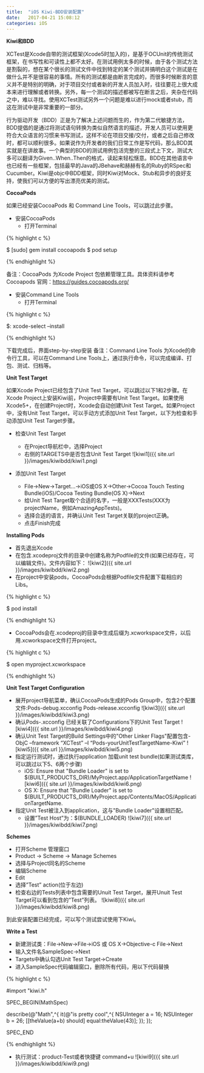 ```yaml
---
title:  "iOS Kiwi-BDD安装配置"
date:   2017-04-21 15:08:12
categories: iOS
---
```

**Kiwi和BDD**

XCTest是Xcode自带的测试框架(Xcode5时加入的)，是基于OCUnit的传统测试框架，在书写性和可读性上都不太好。在测试用例太多的时候，由于各个测试方法是割裂的，想在某个很长的测试文件中找到特定的某个测试并搞明白这个测试是在做什么并不是很容易的事情。所有的测试都是由断言完成的，而很多时候断言的意义并不是特别的明确，对于项目交付或者新的开发人员加入时，往往要花上很大成本来进行理解或者转换。另外，每一个测试的描述都被写在断言之后，夹杂在代码之中，难以寻找。使用XCTest测试另外一个问题是难以进行mock或者stub，而这在测试中是非常重要的一部分。 

行为驱动开发（BDD）正是为了解决上述问题而生的，作为第二代敏捷方法，BDD提倡的是通过将测试语句转换为类似自然语言的描述，开发人员可以使用更符合大众语言的习惯来书写测试，这样不论在项目交接/交付，或者之后自己修改时，都可以顺利很多。如果说作为开发者的我们日常工作是写代码，那么BDD其实就是在讲故事。一个典型的BDD的测试用例包活完整的三段式上下文，测试大多可以翻译为Given..When..Then的格式，读起来轻松惬意。BDD在其他语言中也已经有一些框架，包括最早的Java的JBehave和赫赫有名的Ruby的RSpec和Cucumber。Kiwi是objc中BDD框架，同时Kiwi对Mock、Stub和异步的良好支持，使我们可以方便的写出漂亮优美的测试。

**CocoaPods**

如果已经安装CocoaPods 和 Command Line Tools，可以跳过此步骤。
- 安装CocoaPods
	- 打开Terminal

{% highlight c %}

$ [sudo] gem install cocoapods
$ pod setup

{% endhighlight %}

备注：CocoaPods 为Xcode Project 包依赖管理工具。具体资料请参考Cocoapods 官网：https://guides.cocoapods.org/

- 安装Command Line Tools
	- 打开Terminal

{% highlight c %}

$: xcode-select –install

{% endhighlight %}

下载完成后，界面step-by-step安装
备注：Command Line Tools 为Xcode的命令行工具，可以在Command Line Tools上，通过执行命令，可以完成编译、打包、测试、归档等。


**Unit Test Target**

如果Xcode Project已经包含了Unit Test Target，可以跳过以下1和2步骤。在Xcode Project上安装Kiwi前，Project中需要有Unit Test Target。如果使用Xcode5+，在创建Project时，Xcode会自动创建Unit Test Target。如果Project中，没有Unit Test Target，可以手动方式添加Unit Test Target，以下为检查和手动添加Unit Test Target步骤。

- 检查Unit Test Target
	- 在Project导航栏中，选择Project
	- 右侧的TARGETS中是否包含Unit Test Target
![kiwi1]({{ site.url }}/images/kiwibdd/kiwi1.png)

- 添加Unit Test Target
	- File->New->Target…->iOS或OS X->Other->Cocoa Touch Testing Bundle(iOS)/Cocoa Testing Bundle(OS X)->Next
	- 给Unit Test Target取个合适的名字，一般是XXXTests(XXX为projectName，例如AmazingAppTests)。
	- 选择合适的语言，并确认Unit Test Target关联的project正确。
	- 点击Finish完成

**Installing Pods**
- 首先退出Xcode
- 在包含.xcodeproj文件的目录中创建名称为Podfile的文件(如果已经存在，可以编辑文件)。文件内容如下：
![kiwi2]({{ site.url }}/images/kiwibdd/kiwi2.png)
- 在project中安装pods，CocoaPods会根据Podfile文件配置下载相应的Libs。

{% highlight c %}

$ pod install

{% endhighlight %}

- CocoaPods会在.xcodeproj的目录中生成后缀为.xcworkspace文件，以后用.xcworkspace文件打开project。

{% highlight c %}

$ open myproject.xcworkspace

{% endhighlight %}

**Unit Test Target Configuration**

- 展开project导航菜单，确认CocoaPods生成的Pods Group中，包含2个配置文件:Pods-<TargetName>debug.xcconfig  Pods-<TargetName>release.xcconfig
![kiwi3]({{ site.url }}/images/kiwibdd/kiwi3.png)
- 确认Pods-<TargetName>.xcconfig 已经关联了Configurations下的Unit Test Target
![kiwi4]({{ site.url }}/images/kiwibdd/kiwi4.png)
- 确认Unit Test Target的Build Settings中的"Other Linker Flags"配置包含-ObjC –framework “XCTest” –l “Pods-yourUnitTestTargetName-Kiwi”
![kiwi5]({{ site.url }}/images/kiwibdd/kiwi5.png)
- 指定运行测试时，通过执行application 加载unit test bundle(如果测试类库，可以跳过以下5、6两个步骤)
	- iOS: Ensure that "Bundle Loader" is set to $(BUILT_PRODUCTS_DIR)/MyProject.app/ApplicationTargetName
	![kiwi6]({{ site.url }}/images/kiwibdd/kiwi6.png)
	- OS X: Ensure that "Bundle Loader" is set to $(BUILT_PRODUCTS_DIR)/MyProject.app/Contents/MacOS/ApplicationTargetName.
- 指定Unit Test被注入到application，这与"Bundle Loader"设置相匹配。
	- 设置”Test Host”为：$(BUNDLE_LOADER)
	![kiwi7]({{ site.url }}/images/kiwibdd/kiwi7.png)

**Schemes**

- 打开Scheme 管理窗口
- Product -> Scheme -> Manage Schemes
- 选择与Project同名的Scheme
- 编辑Scheme
- Edit
- 选择”Test” action(位于左边)
- 检查右边的Tests列表中包含需要的Unuit Test Target，展开Unuit Test Target可以看到包含的”Test”列表。
![kiwi8]({{ site.url }}/images/kiwibdd/kiwi8.png)

到此安装配置已经完成，可以写个测试尝试使用下Kiwi。

**Write a Test**

- 新建测试类：File->New->File->iOS 或 OS X->Objective-c File->Next
- 输入文件名SampleSpec->Next
- Targets中确认勾选Unit Test Target->Create
- 进入SampleSpec代码编辑窗口，删除所有代码，用以下代码替换

{% highlight c %}

#import "kiwi.h"

SPEC_BEGIN(MathSpec)

describe(@"Math",^{
	it(@"is pretty cool",^{
		NSUInteger a = 16;
		NSUInteger b = 26;
		[[theValue(a+b) should] equal:theValue(43)];
	});
});

SPEC_END

{% endhighlight %}

- 执行测试：product-Test或者快捷键 command+u
![kiwi9]({{ site.url }}/images/kiwibdd/kiwi9.png)

